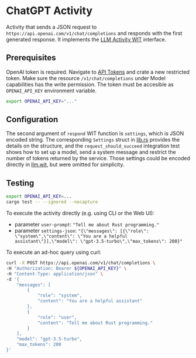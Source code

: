 # ChatGPT Activity

Activity that sends a JSON request to `https://api.openai.com/v1/chat/completions`
and responds with the first generated response.
It implements the [LLM Activity WIT](../interface/llm.wit) interface.

## Prerequisites
OpenAI token is required. Navigate to [API Tokens](https://platform.openai.com/api-keys) and
crate a new restricted token. Make sure the resource `/v1/chat/completions` under Model capabilities
has the write permission.
The token must be accesible as `OPENAI_API_KEY` environment variable.
```sh
export OPENAI_API_KEY="..."
```

## Configuration
The second argument of `respond` WIT function is `settings`, which is JSON encoded string.
The corresponding `Settings` struct in [lib.rs](src/lib.rs) provides the details on the structure,
and the `request_should_succeed` integration test shows how to set up a model,
send a system message and restrict the number of tokens returned by the service.
Those settings could be encoded directly in [llm.wit](../interface/llm.wit),
but were omitted for simplicity.

## Testing

```sh
export OPENAI_API_KEY=...
cargo test -- --ignored --nocapture
```

To execute the activity directly (e.g. using CLI or the Web UI):
* parameter `user-prompt`: `"Tell me about Rust programming."`
* parameter `settings-json`: `"{\"messages\": [{\"role\": \"system\",\"content\": \"You are a helpful assistant\"}],\"model\": \"gpt-3.5-turbo\",\"max_tokens\": 200}"`



To execute an ad-hoc query using curl:
```sh
curl -X POST https://api.openai.com/v1/chat/completions \
-H "Authorization: Bearer ${OPENAI_API_KEY}" \
-H "Content-Type: application/json" \
-d '{
    "messages": [
        {
            "role": "system",
            "content": "You are a helpful assistant"
        },
        {
            "role": "user",
            "content": "Tell me about Rust programming."
        }
    ],
    "model": "gpt-3.5-turbo",
    "max_tokens": 200
}'
```
